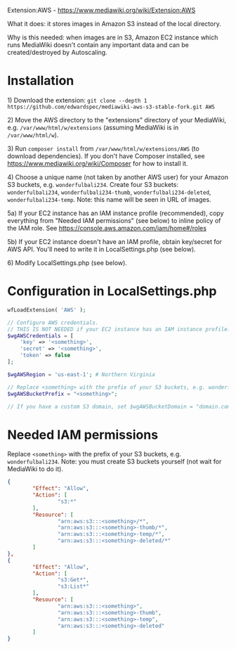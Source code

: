 Extension:AWS - https://www.mediawiki.org/wiki/Extension:AWS

What it does: it stores images in Amazon S3 instead of the local directory.

Why is this needed: when images are in S3, Amazon EC2 instance which runs MediaWiki doesn't contain any important data and can be created/destroyed by Autoscaling.

# Installation

1\) Download the extension: `git clone --depth 1 https://github.com/edwardspec/mediawiki-aws-s3-stable-fork.git AWS`

2\) Move the AWS directory to the "extensions" directory of your MediaWiki, e.g. `/var/www/html/w/extensions` (assuming MediaWiki is in `/var/www/html/w`).

3\) Run `composer install` from `/var/www/html/w/extensions/AWS` (to download dependencies). If you don't have Composer installed, see https://www.mediawiki.org/wiki/Composer for how to install it.

4\) Choose a unique name (not taken by another AWS user) for your Amazon S3 buckets, e.g. `wonderfulbali234`. Create four S3 buckets: `wonderfulbali234`, `wonderfulbali234-thumb`, `wonderfulbali234-deleted`, `wonderfulbali234-temp`. Note: this name will be seen in URL of images.

5a\) If your EC2 instance has an IAM instance profile (recommended), copy everything from "Needed IAM permissions" (see below) to inline policy of the IAM role. See https://console.aws.amazon.com/iam/home#/roles

5b\) If your EC2 instance doesn't have an IAM profile, obtain key/secret for AWS API. You'll need to write it in LocalSettings.php (see below).

6\) Modify LocalSettings.php (see below).

# Configuration in LocalSettings.php

```php
wfLoadExtension( 'AWS' );

// Configure AWS credentials.
// THIS IS NOT NEEDED if your EC2 instance has an IAM instance profile.
$wgAWSCredentials = [
	'key' => '<something>',
	'secret' => '<something>',
	'token' => false
];

$wgAWSRegion = 'us-east-1'; # Northern Virginia

// Replace <something> with the prefix of your S3 buckets, e.g. wonderfulbali234.
$wgAWSBucketPrefix = "<something>";

// If you have a custom S3 domain, set $wgAWSBucketDomain = "domain.com";
```

# Needed IAM permissions

Replace `<something>` with the prefix of your S3 buckets, e.g. `wonderfulbali234`.
Note: you must create S3 buckets yourself (not wait for MediaWiki to do it).

```json
{
        "Effect": "Allow",
        "Action": [
                "s3:*"
        ],
        "Resource": [
                "arn:aws:s3:::<something>/*",
                "arn:aws:s3:::<something>-thumb/*",
                "arn:aws:s3:::<something>-temp/*",
                "arn:aws:s3:::<something>-deleted/*"
        ]
},
{
        "Effect": "Allow",
        "Action": [
                "s3:Get*",
                "s3:List*"
        ],
        "Resource": [
                "arn:aws:s3:::<something>",
                "arn:aws:s3:::<something>-thumb",
                "arn:aws:s3:::<something>-temp",
                "arn:aws:s3:::<something>-deleted"
        ]
}
```
